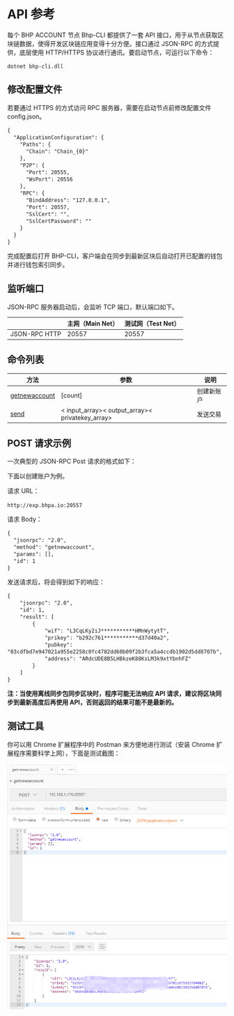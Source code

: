 # API 参考

每个 BHP ACCOUNT 节点 Bhp-CLI 都提供了一套 API 接口，用于从节点获取区块链数据，使得开发区块链应用变得十分方便。接口通过 JSON-RPC 的方式提供，底层使用 HTTP/HTTPS 协议进行通讯。要启动节点，可运行以下命令：

```
dotnet bhp-cli.dll
```

## 修改配置文件

若要通过 HTTPS 的方式访问 RPC 服务器，需要在启动节点前修改配置文件 config.json。

```
{
  "ApplicationConfiguration": {
    "Paths": {
      "Chain": "Chain_{0}"
    },
    "P2P": {
      "Port": 20555,
      "WsPort": 20556
    },
    "RPC": {
      "BindAddress": "127.0.0.1",
      "Port": 20557,
      "SslCert": "",
      "SslCertPassword": ""
    }
  }
}
```

完成配置后打开 BHP-CLI，客户端会在同步到最新区块后自动打开已配置的钱包并进行钱包索引同步。

## 监听端口

JSON-RPC 服务器启动后，会监听 TCP 端口，默认端口如下。

|               | 主网（Main Net） | 测试网（Test Net） |
| ------------- | ---------------- | ------------------ |
| JSON-RPC HTTP | 20557            | 20557              |

## 命令列表

| 方法                                                         | 参数                                             | 说明       |
| ------------------------------------------------------------ | ------------------------------------------------ | ---------- |
| [getnewaccount](https://github.com/BhpDevGroup/docs/blob/master/BhpAccount/api/getnewaccount.md) | [count]                                          | 创建新账户 |
| [send](https://github.com/BhpDevGroup/docs/blob/master/BhpAccount/api/send.md) | < input_array>< output_array>< privatekey_array> | 发送交易   |

## POST 请求示例

一次典型的 JSON-RPC Post 请求的格式如下：

下面以创建账户为例。

请求 URL：

`http://exp.bhpa.io:20557`

请求 Body：

```
{
  "jsonrpc": "2.0",
  "method": "getnewaccount",
  "params": [],
  "id": 1
}
```

发送请求后，将会得到如下的响应：

```
{
    "jsonrpc": "2.0",
    "id": 1,
    "result": [
        {
            "wif": "L3CqLKy2iJ***********HMnWytytT",
            "prikey": "b292c761***********d37d40a2",
            "pubkey": "03cdfbd7e947021a955e2258c0fc4782dd60b09f2b3fca5a4ccdb1902d5dd8707b",
            "address": "ARdcUDE8B5LHBkzeK88KsLM3k9xtYbnhFZ"
        }        
    ]
}
```

**注：当使用离线同步包同步区块时，程序可能无法响应 API 请求，建议将区块同步到最新高度后再使用 API，否则返回的结果可能不是最新的。**

## 测试工具

你可以用 Chrome 扩展程序中的 Postman 来方便地进行测试（安装 Chrome 扩展程序需要科学上网），下面是测试截图：

![1565687431988](https://github.com/BhpDevGroup/docs/raw/master/asset/%E5%88%9B%E5%BB%BA%E8%B4%A6%E6%88%B7.png)